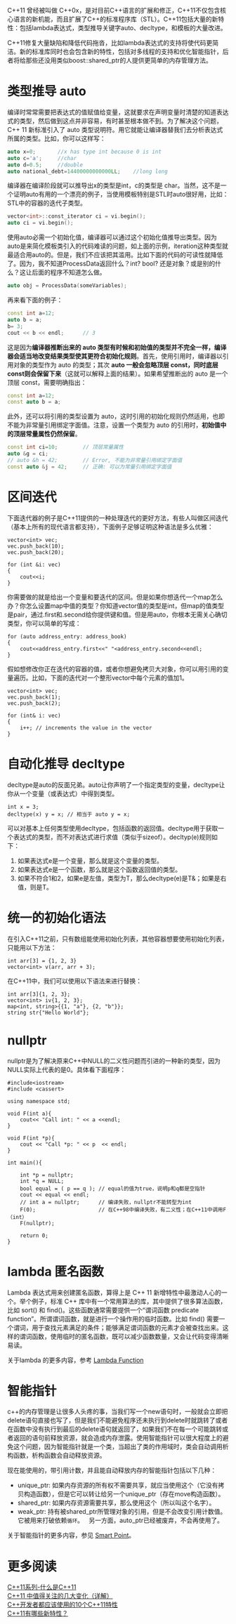 C++11 曾经被叫做 C++0x，是对目前C++语言的扩展和修正，C++11不仅包含核心语言的新机能，而且扩展了C++的标准程序库（STL）。C++11包括大量的新特性：包括lambda表达式，类型推导关键字auto、decltype，和模板的大量改进。

C++11修复大量缺陷和降低代码拖沓，比如lambda表达式的支持将使代码更简洁。新的标准库同时也会包含新的特性，包括对多线程的支持和优化智能指针，后者将给那些还没用类似boost::shared_ptr的人提供更简单的内存管理方法。

# 类型推导 auto

编译时常常需要把表达式的值赋值给变量，这就要求在声明变量时清楚的知道表达式的类型，然后做到这点并非容易，有时甚至根本做不到。为了解决这个问题，C++ 11 新标准引入了 auto 类型说明符。用它就能让编译器替我们去分析表达式所属的类型。比如，你可以这样写：

```c++
auto x=0;       //x has type int because 0 is int
auto c='a';     //char
auto d=0.5;     //double
auto national_debt=14400000000000LL;    //long long
```

编译器在编译阶段就可以推导出x的类型是int，c的类型是 char。当然，这不是一个证明auto有用的一个漂亮的例子，当使用模板特别是STL时auto很好用，比如：STL中的容器的迭代子类型。

```c++
vector<int>::const_iterator ci = vi.begin();
auto ci = vi.begin();
```

使用auto必需一个初始化值，编译器可以通过这个初始化值推导出类型。因为auto是来简化模板类引入的代码难读的问题，如上面的示例，iteration这种类型就最适合用auto的。但是，我们不应该把其滥用。比如下面的代码的可读性就降低了。因为，我不知道ProcessData返回什么？int? bool? 还是对象？或是别的什么？这让后面的程序不知道怎么做。

```c++
auto obj = ProcessData(someVariables);
```

再来看下面的例子：

```c++
const int a=12;
auto b = a;
b= 3;
cout << b << endl;      // 3
```

这是因为**编译器推断出来的 auto 类型有时候和初始值的类型并不完全一样，编译器会适当地改变结果类型使其更符合初始化规则**。首先，使用引用时，编译器以引用对象的类型作为 auto 的类型；其次 **auto 一般会忽略顶层 const，同时底层const则会保留下来**（这就可以解释上面的结果）。如果希望推断出的 auto 是一个顶层 const，需要明确指出：

```c++
const int a=12;
const auto b = a;
```

此外，还可以将引用的类型设置为 auto，这时引用的初始化规则仍然适用，也即不能为非常量引用绑定字面值。注意，设置一个类型为 auto 的引用时，**初始值中的顶层常量属性仍然保留**。

```c++
const int ci=10;        // 顶层常量属性
auto &g = ci;
// auto &h = 42;        // Error, 不能为非常量引用绑定字面值
const auto &j = 42;     // 正确: 可以为常量引用绑定字面值
```

# 区间迭代

下面迭代器的例子是C++11提供的一种处理迭代的更好方法，有些人叫做区间迭代（基本上所有的现代语言都支持），下面例子足够证明这种语法是多么优雅：

    vector<int> vec;
    vec.push_back(10);
    vec.push_back(20);
    
    for (int &i: vec)
    {
        cout<<i;
    }

你需要做的就是给出一个变量和要迭代的区间。但是如果你想迭代一个map怎么办？你怎么设置map中值的类型？你知道vector值的类型是int，但map的值类型是pair，通过.first和.second给你提供键和值。但是用auto，你根本无需关心确切类型，你可以简单的写成：

    for (auto address_entry: address_book)
    {
        cout<<address_entry.first<<" "<address_entry.second<<endl;
    }

假如想修改你正在迭代的容器的值，或者你想避免拷贝大对象，你可以用引用的变量遍历。比如，下面的迭代对一个整形vector中每个元素的值加1。

    vector<int> vec;
    vec.push_back(1);
    vec.push_back(2);
    
    for (int& i: vec)
    {
        i++; // increments the value in the vector
    }

# 自动化推导 decltype

decltype是auto的反面兄弟。auto让你声明了一个指定类型的变量，decltype让你从一个变量（或表达式）中得到类型。

    int x = 3;
    decltype(x) y = x; // 相当于 auto y = x;

可以对基本上任何类型使用decltype，包括函数的返回值。decltype用于获取一个表达式的类型，而不对表达式进行求值（类似于sizeof）。decltyp(e)规则如下：

1.	如果表达式e是一个变量，那么就是这个变量的类型。
2.	如果表达式e是一个函数，那么就是这个函数返回值的类型。
3.	如果不符合1和2，如果e是左值，类型为T，那么decltype(e)是T&；如果是右值，则是T。

# 统一的初始化语法

在引入C++11之前，只有数组能使用初始化列表，其他容器想要使用初始化列表，只能用以下方法：

    int arr[3] = {1, 2, 3}
    vector<int> v(arr, arr + 3);

在C++11中，我们可以使用以下语法来进行替换：

    int arr[3]{1, 2, 3};
    vector<int> iv{1, 2, 3};
    map<int, string>{{1, "a"}, {2, "b"}};
    string str{"Hello World"};

# nullptr

nullptr是为了解决原来C++中NULL的二义性问题而引进的一种新的类型，因为NULL实际上代表的是0。具体看下面程序：

    #include<iostream>
    #include <cassert>
    
    using namespace std;
    
    void F(int a){
        cout<< "Call int: " << a <<endl;
    }
    
    void F(int *p){
        cout << "Call *p: " << p  << endl;
    }
    
    int main(){
    
        int *p = nullptr;
        int *q = NULL;
        bool equal = ( p == q ); // equal的值为true，说明p和q都是空指针
        cout << equal << endl;
        // int a = nullptr;      // 编译失败，nullptr不能转型为int
        F(0);                    // 在C++98中编译失败，有二义性；在C++11中调用F（int）
        F(nullptr);
    
        return 0;
    }

# lambda 匿名函数

Lambda 表达式用来创建匿名函数，算得上是 C++ 11 新增特性中最激动人心的一个。举个例子，标准 C++ 库中有一个常用算法的库，其中提供了很多算法函数，比如 sort() 和 find()。这些函数通常需要提供一个“谓词函数 predicate function”。所谓谓词函数，就是进行一个操作用的临时函数。比如 find() 需要一个谓词，用于查找元素满足的条件；能够满足谓词函数的元素才会被查找出来。这样的谓词函数，使用临时的匿名函数，既可以减少函数数量，又会让代码变得清晰易读。

关于lambda 的更多内容，参考 [Lambda Function](11_Lambda.md)

# 智能指针

c++的内存管理是让很多人头疼的事，当我们写一个new语句时，一般就会立即把delete语句直接也写了，但是我们不能避免程序还未执行到delete时就跳转了或者在函数中没有执行到最后的delete语句就返回了，如果我们不在每一个可能跳转或者返回的语句前释放资源，就会造成内存泄露。使用智能指针可以很大程度上的避免这个问题，因为智能指针就是一个类，当超出了类的作用域时，类会自动调用析构函数，析构函数会自动释放资源。

现在能使用的，带引用计数，并且能自动释放内存的智能指针包括以下几种：

* unique_ptr: 如果内存资源的所有权不需要共享，就应当使用这个（它没有拷贝构造函数），但是它可以转让给另一个unique_ptr（存在move构造函数）。
* shared_ptr: 如果内存资源需要共享，那么使用这个（所以叫这个名字）。
* weak_ptr: 持有被shared_ptr所管理对象的引用，但是不会改变引用计数值。它被用来打破依赖`循环`。
 
另一方面，auto_ptr已经被废弃，不会再使用了。

关于智能指针的更多内容，参见 [Smart Point](11_SmartPoint.md)。

# 更多阅读  

[C++11系列-什么是C++11](http://towriting.com/blog/2013/08/01/what-is-cpp11/)  
[C++11 中值得关注的几大变化（详解）](http://coolshell.cn/articles/5265.html)  
[C++开发者都应该使用的10个C++11特性](http://blog.jobbole.com/44015/)  
[C++11有哪些新特性？](http://harttle.com/2015/10/08/cpp11.html)  

